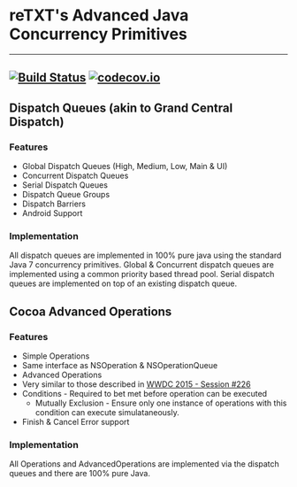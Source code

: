 # reTXT's Advanced Java Concurrency Primitives
---
[![Build Status](https://travis-ci.org/reTXT/concurrency-java.png)](https://travis-ci.org/reTXT/concurrency-java) [![codecov.io](https://codecov.io/github/reTXT/concurrency-java/coverage.svg?branch=master)](https://codecov.io/github/reTXT/concurrency-java?branch=master)
---
## Dispatch Queues (akin to Grand Central Dispatch)
### Features
* Global Dispatch Queues (High, Medium, Low, Main & UI)
* Concurrent Dispatch Queues
* Serial Dispatch Queues
* Dispatch Queue Groups
* Dispatch Barriers
* Android Support

### Implementation
All dispatch queues are implemented in 100% pure java using the standard Java 7 concurrency primitives. Global & Concurrent dispatch queues are implemented using a common priority based thread pool. Serial dispatch queues are implemented on top of an existing dispatch queue.

## Cocoa Advanced Operations
### Features
* Simple Operations
 * Same interface as NSOperation & NSOperationQueue
* Advanced Operations
 * Very similar to those described in [WWDC 2015 - Session #226](https://developer.apple.com/videos/play/wwdc2015-226/)
 * Conditions - Required to bet met before operation can be executed
   * Mutually Exclusion - Ensure only one instance of operations with this condition can execute simulataneously.
 * Finish & Cancel Error support

### Implementation
All Operations and AdvancedOperations are implemented via the dispatch queues and there are 100% pure Java.
